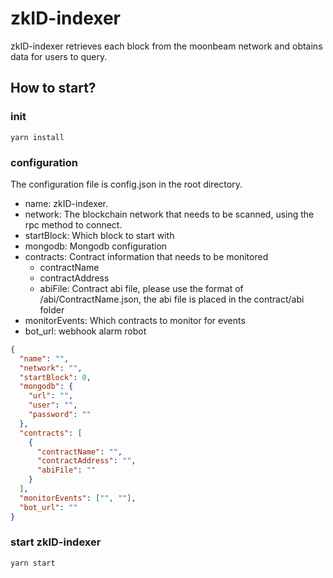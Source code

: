 # zkID-indexer

zkID-indexer retrieves each block from the moonbeam network and obtains data for users to query.

## How to start?

### init

```
yarn install
```

### configuration

The configuration file is config.json in the root directory.

- name: zkID-indexer.
- network: The blockchain network that needs to be scanned, using the rpc method to connect.
- startBlock: Which block to start with
- mongodb: Mongodb configuration
- contracts: Contract information that needs to be monitored
  - contractName
  - contractAddress
  - abiFile: Contract abi file, please use the format of /abi/ContractName.json, the abi file is placed in the contract/abi folder
- monitorEvents: Which contracts to monitor for events
- bot_url: webhook alarm robot

```json
{
  "name": "",
  "network": "", 
  "startBlock": 0,
  "mongodb": {
    "url": "",
    "user": "",
    "password": ""
  },
  "contracts": [
    {
      "contractName": "",
      "contractAddress": "",
      "abiFile": ""
    }
  ],
  "monitorEvents": ["", ""],
  "bot_url": ""
}

```

### start zkID-indexer

```
yarn start
```
